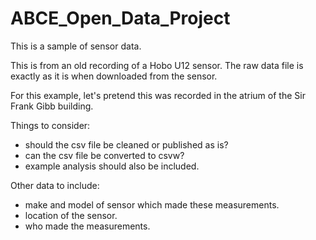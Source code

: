 # ABCE_Open_Data_Project
This is a sample of sensor data.

This is from an old recording of a Hobo U12 sensor. The raw data file is exactly as it is when downloaded from the sensor.

For this example, let's pretend this was recorded in the atrium of the Sir Frank Gibb building.

Things to consider:
- should the csv file be cleaned or published as is?
- can the csv file be converted to csvw?
- example analysis should also be included.

Other data to include:
- make and model of sensor which made these measurements.
- location of the sensor.
- who made the measurements.
